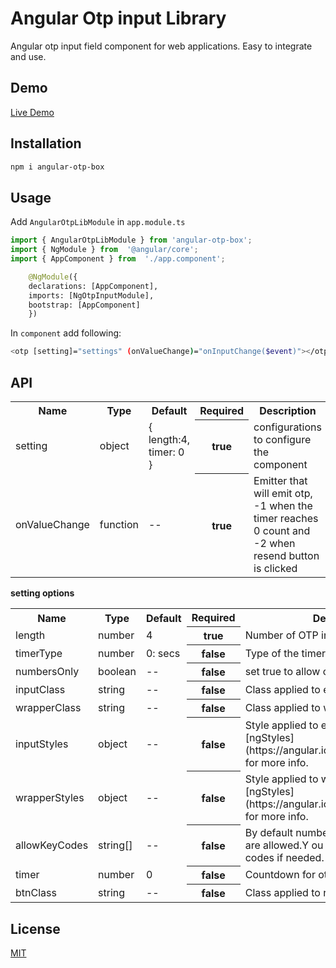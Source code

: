 # Angular Otp input Library

Angular otp input field component for web applications. Easy to integrate and use.

## Demo
<a href="https://stackblitz.com/github/parteek111269/angular-otp-package" rel="nofollow" target="_blank">Live Demo</a>

## Installation

```bash
npm i angular-otp-box
``` 

## Usage

Add `AngularOtpLibModule` in `app.module.ts`
```python
import { AngularOtpLibModule } from 'angular-otp-box';
import { NgModule } from  '@angular/core';
import { AppComponent } from  './app.component';

    @NgModule({
    declarations: [AppComponent],
    imports: [NgOtpInputModule],
    bootstrap: [AppComponent]
    })
```

In `component` add following:
```bash
<otp [setting]="settings" (onValueChange)="onInputChange($event)"></otp>
```

## API

<table>
    <tr>
        <th>Name</th>
        <th>Type</th>
        <th>Default</th>
        <th>Required</th>
        <th>Description</th>
    </tr>
    <tr>
        <td>setting</td>
        <td>object</td>
        <td>{ length:4, timer: 0 }</td>
        <th>true</th>
        <td>configurations to configure the component</td>
    </tr>
    <tr>
        <td>onValueChange</td>
        <td>function</td>
        <td>--</td>
        <th>true</th>
        <td>Emitter that will emit otp, -1 when the timer reaches 0 count and -2 when resend button is clicked</td>
    </tr>
</table>

**setting options**

<table>
    <tr>
        <th>Name</th>
        <th>Type</th>
        <th>Default</th>
        <th>Required</th>
        <th>Description</th>
    </tr>
    <tr>
        <td>length</td>
        <td>number</td>
        <td>4</td>
        <th>true</th>
        <td>Number of OTP inputs</td>
    </tr>
    <tr>
        <td>timerType</td>
        <td>number</td>
        <td>0: secs</td>
        <th>false</th>
        <td>Type of the timer 0: seconds, 1: minutes</td>
    </tr>
    <tr>
        <td>numbersOnly</td>
        <td>boolean</td>
        <td>--</td>
        <th>false</th>
        <td>set true to allow only numbers as input</td>
    </tr>
    <tr>
        <td>inputClass</td>
        <td>string</td>
        <td>--</td>
        <th>false</th>
        <td>Class applied to each input.</td>
    </tr>
    <tr>
        <td>wrapperClass</td>
        <td>string</td>
        <td>--</td>
        <th>false</th>
        <td>Class applied to wrapper element.</td>
    </tr>
    <tr>
        <td>inputStyles</td>
        <td>object</td>
        <td>--</td>
        <th>false</th>
        <td>Style applied to each input.Check [ngStyles](https://angular.io/api/common/NgStyle) for more info.</td>
    </tr>
    <tr>
        <td>wrapperStyles</td>
        <td>object</td>
        <td>--</td>
        <th>false</th>
        <td>Style applied to wrapper element.Check [ngStyles](https://angular.io/api/common/NgStyle) for more info.</td>
    </tr>
    <tr>
        <td>allowKeyCodes</td>
        <td>string[]</td>
        <td>--</td>
        <th>false</th>
        <td>By default numbers alphabets and _ - are allowed.Y ou can define other key codes if needed.</td>
    </tr>
    <tr>
        <td>timer</td>
        <td>number</td>
        <td>0</td>
        <th>false</th>
        <td>Countdown for otp</td>
    </tr>
    <tr>
        <td>btnClass</td>
        <td>string</td>
        <td>--</td>
        <th>false</th>
        <td>Class applied to resend otp button</td>
    </tr>
</table>

## License
[MIT](https://choosealicense.com/licenses/mit/)

